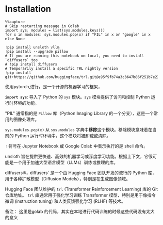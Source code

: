 
# **Installation**

```
%%capture
# Skip restarting message in Colab
import sys; modules = list(sys.modules.keys())
for x in modules: sys.modules.pop(x) if "PIL" in x or "google" in x else None

!pip install unsloth vllm
!pip install --upgrade pillow
# If you are running this notebook on local, you need to install `diffusers` too
# !pip install diffusers
# Temporarily install a specific TRL nightly version
!pip install git+https://github.com/huggingface/trl.git@e95f9fb74a3c3647b86f251b7e230ec51c64b72b
```

使用pytorch,进行，是一个开源的机器学习的框架，

**`import sys`**:  导入了 Python 的 `sys` 模块。`sys` 模块提供了访问和控制 Python 运行时环境的功能。

"PIL" 通常指的是 `Pillow` 库（Python Imaging Library 的一个分支），这是一个常用的图像处理库。

`sys.modules.pop(x)` 从 `sys.modules` 字典中**移除**这个模块。移除模块意味着在当前的 Python 运行时环境中，这个模块将被卸载或清除。

`!` 符号在 Jupyter Notebook 或 Google Colab 中表示执行的是 shell 命令。

unsloth 旨在提供更快速、高效的机器学习或深度学习功能。根据上下文，它很可能是一个用于加速大型语言模型（LLMs）训练或推理的库。

diffusers`库。`diffusers` 是一个由 Hugging Face 团队开发的流行的 Python 库，用于各种扩散模型（Diffusion Models），特别是在生成图像领域。

Hugging Face 团队维护的 `trl` (Transformer Reinforcement Learning) 库的 Git 仓库地址。 `trl` 库通常用于强化学习训练 Transformer 模型，特别是用于像指令微调 (instruction tuning) 和人类反馈强化学习 (RLHF) 等技术。

备注： 这里是golab 的代码，其实在本地进行代码训练的时候这些代码没有太大的意义